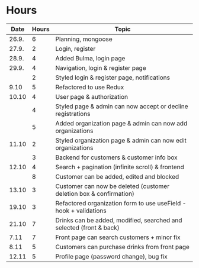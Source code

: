 # Hours

| Date  | Hours | Topic                                                               |
| ----- | ----- | ------------------------------------------------------------------- |
| 26.9. | 6     | Planning, mongoose                                                  |
| 27.9. | 2     | Login, register                                                     |
| 28.9. | 4     | Added Bulma, login page                                             |
| 29.9. | 4     | Navigation, login & register page                                   |
|       | 2     | Styled login & register page, notifications                         |
| 9.10  | 5     | Refactored to use Redux                                             |
| 10.10 | 4     | User page & authorization                                           |
|       | 4     | Styled page & admin can now accept or decline registrations         |
|       | 5     | Added organization page & admin can now add organizations           |
| 11.10 | 2     | Styled organization page & admin can now edit organizations         |
|       | 3     | Backend for customers & customer info box                           |
| 12.10 | 4     | Search + pagination (infinite scroll) & frontend                    |
|       | 8     | Customer can be added, edited and blocked                           |
| 13.10 | 3     | Customer can now be deleted (customer deletion box & confirmation)  |
| 19.10 | 3     | Refactored organization form to use useField -hook + validations    |
| 21.10 | 7     | Drinks can be added, modified, searched and selected (front & back) |
| 7.11  | 7     | Front page can search customers + minor fix                         |
| 8.11  | 5     | Customers can purchase drinks from front page                       |
| 12.11 | 5     | Profile page (password change), bug fix                             |

